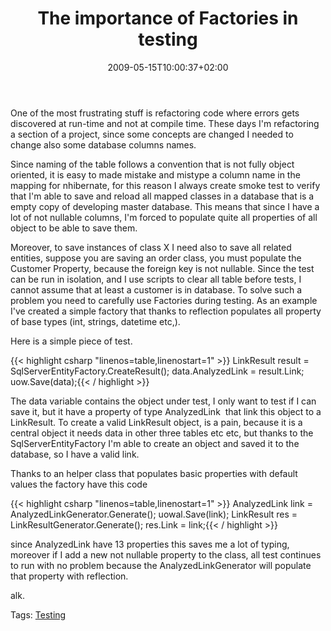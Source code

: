 ﻿---
title: "The importance of Factories in testing"
description: ""
date: 2009-05-15T10:00:37+02:00
draft: false
tags: [Testing]
categories: [Testing]
---
One of the most frustrating stuff is refactoring code where errors gets discovered at run-time and not at compile time. These days I'm refactoring a section of a project, since some concepts are changed I needed to change also some database columns names.

Since naming of the table follows a convention that is not fully object oriented, it is easy to made mistake and mistype a column name in the mapping for nhibernate, for this reason I always create smoke test to verify that I'm able to save and reload all mapped classes in a database that is a empty copy of developing master database. This means that since I have a lot of not nullable columns, I'm forced to populate quite all properties of all object to be able to save them.

Moreover, to save instances of class X I need also to save all related entities, suppose you are saving an order class, you must populate the Customer Property, because the foreign key is not nullable. Since the test can be run in isolation, and I use scripts to clear all table before tests, I cannot assume that at least a customer is in database. To solve such a problem you need to carefully use Factories during testing. As an example I've created a simple factory that thanks to reflection populates all property of base types (int, strings, datetime etc,).

Here is a simple piece of test.

{{< highlight csharp "linenos=table,linenostart=1" >}}
LinkResult result = SqlServerEntityFactory.CreateResult();
data.AnalyzedLink = result.Link;
uow.Save(data);{{< / highlight >}}

<!-- Code inserted with Steve Dunn's Windows Live Writer Code Formatter Plugin.  http://dunnhq.com -->

The data variable contains the object under test, I only want to test if I can save it, but it have a property of type AnalyzedLink  that link this object to a LinkResult. To create a valid LinkResult object, is a pain, because it is a central object it needs data in other three tables etc etc, but thanks to the SqlServerEntityFactory I'm able to create an object and saved it to the database, so I have a valid link.

Thanks to an helper class that populates basic properties with default values the factory have this code

{{< highlight csharp "linenos=table,linenostart=1" >}}
AnalyzedLink link = AnalyzedLinkGenerator.Generate();
uowal.Save(link);
LinkResult res = LinkResultGenerator.Generate();
res.Link = link;{{< / highlight >}}

<!-- Code inserted with Steve Dunn's Windows Live Writer Code Formatter Plugin.  http://dunnhq.com -->

since AnalyzedLink have 13 properties this saves me a lot of typing, moreover if I add a new not nullable property to the class, all test continues to run with no problem because the AnalyzedLinkGenerator will populate that property with reflection.

alk.

Tags: [Testing](http://technorati.com/tag/Testing)
